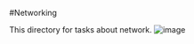 #Networking

This directory for tasks about network.
![image](https://user-images.githubusercontent.com/67110882/147388763-ba6cfeed-9cf6-4f85-826f-57f1571bfcee.png)
